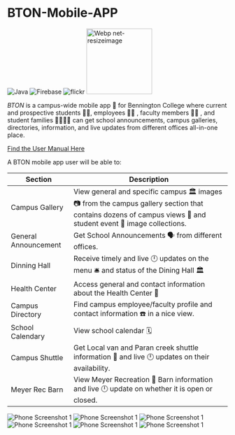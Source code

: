 # BTON-Mobile-APP
![Java](https://img.shields.io/badge/java-%23ED8B00.svg?style=for-the-badge&logo=java&logoColor=white) ![Firebase](https://img.shields.io/badge/firebase-%23039BE5.svg?style=for-the-badge&logo=firebase) ![flickr](https://camo.githubusercontent.com/4aca2899f626c1a24b18c65671a692c99fd1f473ad9f4d9991a4e53bca027c1a/68747470733a2f2f696d672e736869656c64732e696f2f7374617469632f76313f7374796c653d666f722d7468652d6261646765266d6573736167653d466c69636b7226636f6c6f723d303036334443266c6f676f3d466c69636b72266c6f676f436f6c6f723d464646464646266c6162656c3d)  <img width="150" alt="Webp net-resizeimage" src="https://user-images.githubusercontent.com/62855279/161869124-7d4499a9-1ecc-4606-b7f1-ada3621712e7.png">


*BTON* is a campus-wide mobile app :iphone: for Bennington College where current and prospective students :man_student:, employees :office_worker: , faculty members :woman_teacher: , and student families :family_man_man_girl_boy: can get school announcements, campus galleries, directories, information, and live updates from different offices all-in-one place. 

[Find the User Manual Here](https://drive.google.com/file/d/1iEqKGNU0TxwLQwtxCVeJDp5ipbOCa9i-/view?usp=sharing)

A BTON mobile app user will be able to:

| Section  | Description |
| ------------- | ------------- |
| Campus Gallery  | View general and specific campus :classical_building: images :camera: from the campus gallery section that contains dozens of campus views :school: and student event :tada: image collections.  |
| General Announcement  | Get School Announcements :speaking_head: from different offices.  |
|Dinning Hall|Receive timely and live :clock12: updates on the menu :bellhop_bell: and status of the Dining Hall :classical_building:|
|Health Center|Access general and contact information about the Health Center :hospital:|
|Campus Directory|Find campus employee/faculty profile and contact information :phone: in a nice view.|
|School Calendary|View school calendar :spiral_calendar:|
|Campus Shuttle|Get Local van and Paran creek shuttle information :taxi: and live :clock12: updates on their availability.|
|Meyer Rec Barn|View Meyer Recreation :running: Barn information and live :clock12: update on whether it is open or closed.|

![Phone Screenshot 1](https://user-images.githubusercontent.com/62855279/161873915-3a1b9eac-af87-4c15-be73-205c441663e9.jpg)
![Phone Screenshot 1](https://user-images.githubusercontent.com/62855279/161873930-7672292e-f2e8-4226-9ea4-13adcf9a3275.jpg)
![Phone Screenshot 1](https://user-images.githubusercontent.com/62855279/161873934-c1bac5cc-216e-4aec-abc3-ee70a102a262.jpg)
![Phone Screenshot 1](https://user-images.githubusercontent.com/62855279/161873935-b921cd32-578b-4214-b09f-97054a530a38.jpg)
![Phone Screenshot 1](https://user-images.githubusercontent.com/62855279/161873936-4a257611-3db5-437b-a30f-dc9e3f57d03a.jpg)
![Phone Screenshot 1](https://user-images.githubusercontent.com/62855279/161873937-673d1d2d-9c8e-4d3f-85dd-709557d4b4de.jpg)

